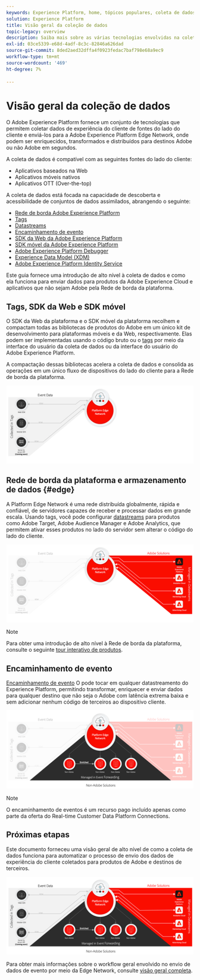 ```yaml
---
keywords: Experience Platform, home, tópicos populares, coleta de dados, launch, sdk da web
solution: Experience Platform
title: Visão geral da coleção de dados
topic-legacy: overview
description: Saiba mais sobre as várias tecnologias envolvidas na coleta de dados sobre as experiências do cliente no Adobe Experience Platform.
exl-id: 03ce5339-e68d-4adf-8c3c-82846a626dad
source-git-commit: 8ded2aed32dffa4f0923fedac7baf798e68a9ec9
workflow-type: tm+mt
source-wordcount: '469'
ht-degree: 7%

---
```


# Visão geral da coleção de dados

O Adobe Experience Platform fornece um conjunto de tecnologias que permitem coletar dados de experiência do cliente de fontes do lado do cliente e enviá-los para a Adobe Experience Platform Edge Network, onde podem ser enriquecidos, transformados e distribuídos para destinos Adobe ou não Adobe em segundos.

A coleta de dados é compatível com as seguintes fontes do lado do cliente:

* Aplicativos baseados na Web
* Aplicativos móveis nativos
* Aplicativos OTT (Over-the-top)

A coleta de dados está focada na capacidade de descoberta e acessibilidade de conjuntos de dados assimilados, abrangendo o seguinte:

* [Rede de borda Adobe Experience Platform](https://experienceleague.adobe.com/docs/web-sdk-learn/tutorials/introduction-to-web-sdk-and-edge-network.html)
* [Tags](../tags/home.md)
* [Datastreams](../edge/datastreams/overview.md)
* [Encaminhamento de evento](../tags/ui/event-forwarding/overview.md)
* [SDK da Web da Adobe Experience Platform](../edge/home.md)
* [SDK móvel da Adobe Experience Platform](https://aep-sdks.gitbook.io/docs/)
* [Adobe Experience Platform Debugger](https://chrome.google.com/webstore/detail/adobe-experience-platform/bfnnokhpnncpkdmbokanobigaccjkpob?hl=en)
* [Experience Data Model (XDM)](../xdm/home.md)
* [Adobe Experience Platform Identity Service](../identity-service/home.md)

Este guia fornece uma introdução de alto nível à coleta de dados e como ela funciona para enviar dados para produtos da Adobe Experience Cloud e aplicativos que não sejam Adobe pela Rede de borda da plataforma.

## Tags, SDK da Web e SDK móvel

O SDK da Web da plataforma e o SDK móvel da plataforma recolhem e compactam todas as bibliotecas de produtos do Adobe em um único kit de desenvolvimento para plataformas móveis e da Web, respectivamente. Elas podem ser implementadas usando o código bruto ou o [tags](../tags/home.md) por meio da interface do usuário da coleta de dados ou da interface do usuário do Adobe Experience Platform.

A compactação dessas bibliotecas acelera a coleta de dados e consolida as operações em um único fluxo de dispositivos do lado do cliente para a Rede de borda da plataforma.

![Tags, SDK da Web, SDK móvel](./images/home/tags-sdks.png)

## Rede de borda da plataforma e armazenamento de dados {#edge}

A Platform Edge Network é uma rede distribuída globalmente, rápida e confiável, de servidores capazes de receber e processar dados em grande escala. Usando tags, você pode configurar [datastreams](../edge/datastreams/overview.md) para produtos como Adobe Target, Adobe Audience Manager e Adobe Analytics, que permitem ativar esses produtos no lado do servidor sem alterar o código do lado do cliente.

![Fluxos de dados e soluções Adobe](./images/home/adobe-solutions.png)

>[!NOTE]
>
>Para obter uma introdução de alto nível à Rede de borda da plataforma, consulte o seguinte [tour interativo de produtos](https://adobe-ideacloud.forgedx.com/adobe-adobe-edge-collection/adobe-experience-edge/public/mx?SUID=hgb1a48ICSCpbM6MzBYHbxnsh9DgjUy1).

## Encaminhamento de evento

[Encaminhamento de evento](../tags/ui/event-forwarding/overview.md) O pode tocar em qualquer datastreamento do Experience Platform, permitindo transformar, enriquecer e enviar dados para qualquer destino que não seja o Adobe com latência extrema baixa e sem adicionar nenhum código de terceiros ao dispositivo cliente.

![Encaminhamento de evento](./images/home/event-forwarding.png)

>[!NOTE]
>
>O encaminhamento de eventos é um recurso pago incluído apenas como parte da oferta do Real-time Customer Data Platform Connections.

## Próximas etapas

Este documento forneceu uma visão geral de alto nível de como a coleta de dados funciona para automatizar o processo de envio dos dados de experiência do cliente coletados para produtos de Adobe e destinos de terceiros.

![Estrutura de recolha de dados](./images/home/collection.png)

Para obter mais informações sobre o workflow geral envolvido no envio de dados de evento por meio da Edge Network, consulte [visão geral completa](./e2e.md).
